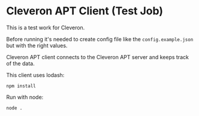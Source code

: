 # Cleveron APT Client (Test Job)

This is a test work for Cleveron.

Before running it's needed to create config file like the `config.example.json` but with the right values.

Cleveron APT client connects to the Cleveron APT server and keeps track of the data.

This client uses lodash:
```
npm install
```

Run with node:
```
node .
```
